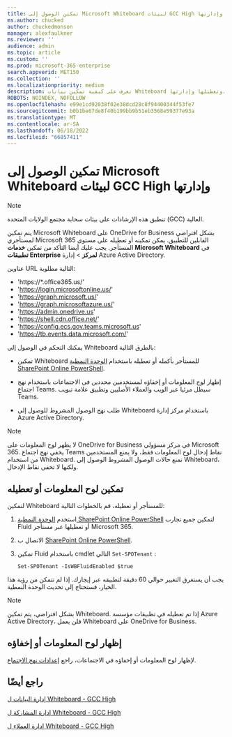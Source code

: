 ```yaml
---
title: تمكين الوصول إلى Microsoft Whiteboard لبيئات GCC High وإدارتها
ms.author: chucked
author: chuckedmonson
manager: alexfaulkner
ms.reviewer: ''
audience: admin
ms.topic: article
ms.custom: ''
ms.prod: microsoft-365-enterprise
search.appverid: MET150
ms.collection: ''
ms.localizationpriority: medium
description: تعرف على كيفية تمكين بيانات Whiteboard وتعطيلها وإدارتها.
ROBOTS: NOINDEX, NOFOLLOW
ms.openlocfilehash: e99e1cd92038f02e38dcd28c8f94400344f53fe7
ms.sourcegitcommit: b0b1be67de8f40b199bb9b51eb3568e59377e93a
ms.translationtype: MT
ms.contentlocale: ar-SA
ms.lasthandoff: 06/18/2022
ms.locfileid: "66857411"
---
```

# <a name="enable-and-manage-access-to-microsoft-whiteboard-for-gcc-high-environments"></a>تمكين الوصول إلى Microsoft Whiteboard لبيئات GCC High وإدارتها

>[!NOTE]
> تنطبق هذه الإرشادات على بيئات سحابة مجتمع الولايات المتحدة (GCC) العالية.

يتم تمكين Microsoft Whiteboard على OneDrive for Business بشكل افتراضي لمستأجري Microsoft 365 القابلين للتطبيق. يمكن تمكينه أو تعطيله على مستوى المستأجر. يجب عليك أيضا التأكد من تمكين **خدمات Microsoft Whiteboard** في **تطبيقات Enterprise** **لمركز** >  إدارة Azure Active Directory.

عناوين URL التالية مطلوبة:

- 'https://*.office365.us/'
- 'https://login.microsoftonline.us/'
- 'https://graph.microsoft.us/'
- 'https://graph.microsoftazure.us/'
- 'https://admin.onedrive.us'
- 'https://shell.cdn.office.net/'
- 'https://config.ecs.gov.teams.microsoft.us'
- 'https://tb.events.data.microsoft.com/'

يمكنك التحكم في الوصول إلى Whiteboard بالطرق التالية:

- تمكين Whiteboard للمستأجر بأكمله أو تعطيله باستخدام [الوحدة النمطية SharePoint Online PowerShell](/microsoft-365/enterprise/manage-sharepoint-online-with-microsoft-365-powershell).

- إظهار لوح المعلومات أو إخفاؤه لمستخدمين محددين في الاجتماعات باستخدام نهج اجتماع Teams. سيظل مرئيا عبر الويب والعملاء الأصليين وتطبيق علامة تبويب Teams.

- طلب نهج الوصول المشروط للوصول إلى Whiteboard باستخدام مركز إدارة Azure Active Directory.

>[!NOTE]
> لا يظهر لوح المعلومات على OneDrive for Business في مركز مسؤولي Microsoft 365. يخفي نهج اجتماع Teams نقاط إدخال لوح المعلومات فقط، ولا يمنع المستخدمين من استخدام Whiteboard. تمنع حالات الوصول المشروط الوصول إلى Whiteboard، ولكنها لا تخفي نقاط الإدخال.

## <a name="enable-or-disable-whiteboard"></a>تمكين لوح المعلومات أو تعطيله

لتمكين Whiteboard للمستأجر أو تعطيله، قم بالخطوات التالية: 

1. استخدم [الوحدة النمطية SharePoint Online PowerShell](/microsoft-365/enterprise/manage-sharepoint-online-with-microsoft-365-powershell) لتمكين جميع تجارب Fluid أو تعطيلها عبر مستأجر Microsoft 365.

2. الاتصال ب [SharePoint Online PowerShell](/powershell/sharepoint/sharepoint-online/connect-sharepoint-online).

3. تمكين Fluid باستخدام cmdlet التالي <code>Set-SPOTenant</code> :

   <pre><code class="lang-powershell">Set-SPOTenant -IsWBFluidEnabled $true</code></pre>

يجب أن يستغرق التغيير حوالي 60 دقيقة لتطبيقه عبر إيجارك. إذا لم تتمكن من رؤية هذا الخيار، فستحتاج إلى تحديث الوحدة النمطية.

>[!NOTE]
> بشكل افتراضي، يتم تمكين Whiteboard. إذا تم تعطيله في تطبيقات مؤسسة Azure Active Directory، فلن يعمل Whiteboard على OneDrive for Business.

## <a name="show-or-hide-whiteboard"></a>إظهار لوح المعلومات أو إخفاؤه

لإظهار لوح المعلومات أو إخفاؤه في الاجتماعات، راجع [إعدادات نهج الاجتماع](/microsoftteams/meeting-policies-content-sharing).

## <a name="see-also"></a>راجع أيضًا

[إدارة البيانات ل Whiteboard - GCC High](manage-data-gcc-high.md)

[إدارة المشاركة ل Whiteboard - GCC High](manage-sharing-gcc-high.md)

[إدارة العملاء ل Whiteboard - GCC High](manage-clients-gcc-high.md)




